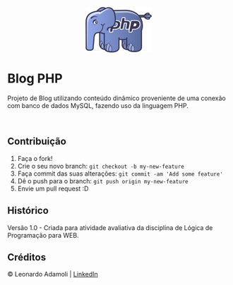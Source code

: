 <p align="center">
  <img src="assets/svg/php-logo.png" width="150px" alt="PHP Logo"/>
</p>

# Blog PHP
<p>Projeto de Blog utilizando conteúdo dinâmico proveniente de uma conexão com banco de dados MySQL, fazendo uso da linguagem PHP.<p><br>

## Contribuição
1. Faça o fork!
2. Crie o seu novo branch: `git checkout -b my-new-feature`
3. Faça commit das suas alterações: `git commit -am 'Add some feature'`
4. Dê o push para o branch: `git push origin my-new-feature`
5. Envie um pull request :D

## Histórico
Versão 1.0 - Criada para atividade avaliativa da disciplina de Lógica de Programação para WEB.

## Créditos
&copy; Leonardo Adamoli | [LinkedIn](https://www.linkedin.com/in/adamolileonardo/)
